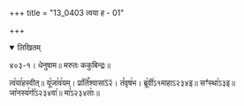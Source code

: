 +++
title = "13_0403 त्वया ह - 01"

+++
<details open><summary>लिखितम्</summary>

४०३-१। धेनुषाम॥ मरुतः ककुबिन्द्रः॥

त्व꣥या꣯हस्वीत्॥ यू꣡जा꣯व꣢यम्। प्रा꣡ति꣪श्वासाऽ᳒२᳒। तं꣡वृष꣢भ। ब्रू꣡वी꣢ऽ१माहाऽ२३४इ॥ सꣳ꣣स्था꣢ऽ३इ॥ जा꣡नस्य꣢गो꣡ऽ२३४वा꣥॥ मा꣣ऽ२३४ताः꣥॥
</details>